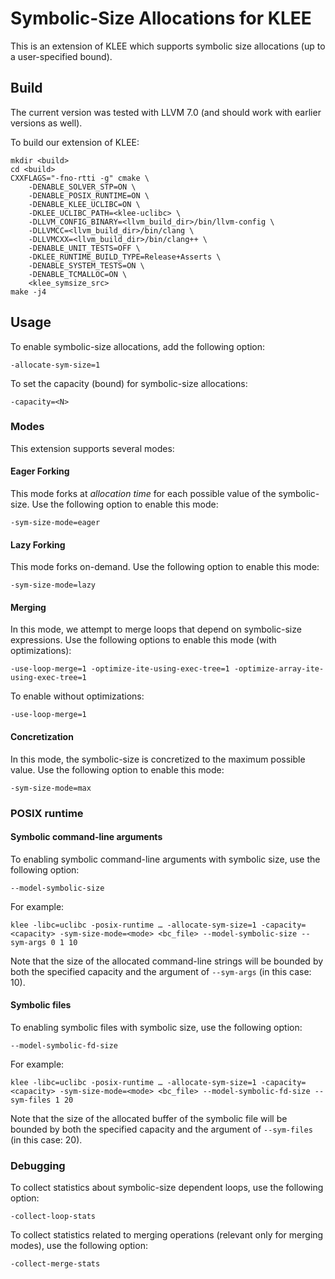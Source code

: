 # Symbolic-Size Allocations for KLEE
This is an extension of KLEE which supports symbolic size allocations (up to a user-specified bound).

## Build

The current version was tested with LLVM 7.0 (and should work with earlier versions as well).

To build our extension of KLEE:
```
mkdir <build>
cd <build>
CXXFLAGS="-fno-rtti -g" cmake \
    -DENABLE_SOLVER_STP=ON \
    -DENABLE_POSIX_RUNTIME=ON \
    -DENABLE_KLEE_UCLIBC=ON \
    -DKLEE_UCLIBC_PATH=<klee-uclibc> \
    -DLLVM_CONFIG_BINARY=<llvm_build_dir>/bin/llvm-config \
    -DLLVMCC=<llvm_build_dir>/bin/clang \
    -DLLVMCXX=<llvm_build_dir>/bin/clang++ \
    -DENABLE_UNIT_TESTS=OFF \
    -DKLEE_RUNTIME_BUILD_TYPE=Release+Asserts \
    -DENABLE_SYSTEM_TESTS=ON \
    -DENABLE_TCMALLOC=ON \
    <klee_symsize_src>
make -j4
```

## Usage
To enable symbolic-size allocations, add the following option:
```
-allocate-sym-size=1
```
To set the capacity (bound) for symbolic-size allocations:
```
-capacity=<N>
```
### Modes
This extension supports several modes:

#### Eager Forking
This mode forks at *allocation time* for each possible value of the symbolic-size.
Use the following option to enable this mode:
```
-sym-size-mode=eager
```

#### Lazy Forking
This mode forks on-demand.
Use the following option to enable this mode:
```
-sym-size-mode=lazy
```

#### Merging
In this mode, we attempt to merge loops that depend on symbolic-size expressions.
Use the following options to enable this mode (with optimizations):
```
-use-loop-merge=1 -optimize-ite-using-exec-tree=1 -optimize-array-ite-using-exec-tree=1
```
To enable without optimizations:
```
-use-loop-merge=1
```

#### Concretization
In this mode, the symbolic-size is concretized to the maximum possible value.
Use the following option to enable this mode:
```
-sym-size-mode=max
```

### POSIX runtime

#### Symbolic command-line arguments
To enabling symbolic command-line arguments with symbolic size, use the following option:
```
--model-symbolic-size
```
For example:
```
klee -libc=uclibc -posix-runtime … -allocate-sym-size=1 -capacity=<capacity> -sym-size-mode=<mode> <bc_file> --model-symbolic-size --sym-args 0 1 10
```
Note that the size of the allocated command-line strings will be bounded by both the specified capacity and the argument of `--sym-args` (in this case: 10).

#### Symbolic files
To enabling symbolic files with symbolic size, use the following option:
```
--model-symbolic-fd-size
```
For example:
```
klee -libc=uclibc -posix-runtime … -allocate-sym-size=1 -capacity=<capacity> -sym-size-mode=<mode> <bc_file> --model-symbolic-fd-size --sym-files 1 20
```
Note that the size of the allocated buffer of the symbolic file will be bounded by both the specified capacity and the argument of `--sym-files` (in this case: 20).

### Debugging
To collect statistics about symbolic-size dependent loops,
use the following option:
```
-collect-loop-stats
```
To collect statistics related to merging operations (relevant only for merging modes),
use the following option:
```
-collect-merge-stats
```
